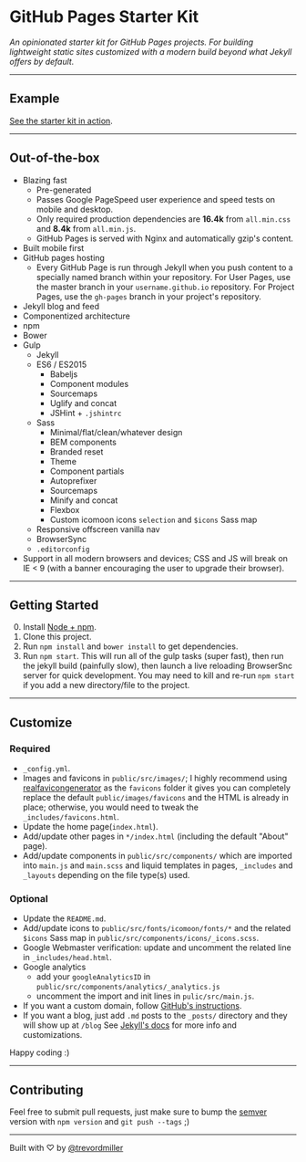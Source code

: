 # GitHub Pages Starter Kit

_An opinionated starter kit for GitHub Pages projects. For building lightweight static sites customized with a modern build beyond what Jekyll offers by default._

---

## Example

[See the starter kit in action](http://trevordmiller.github.io/github-pages-starter-kit).

---

## Out-of-the-box

- Blazing fast
	- Pre-generated
	- Passes Google PageSpeed user experience and speed tests on mobile and desktop.
	- Only required production dependencies are **16.4k** from `all.min.css` and **8.4k** from `all.min.js`.
	- GitHub Pages is served with Nginx and automatically gzip's content.
- Built mobile first
- GitHub pages hosting
	- Every GitHub Page is run through Jekyll when you push content to a specially named branch within your repository. For User Pages, use the master branch in your `username.github.io` repository. For Project Pages, use the `gh-pages` branch in your project's repository.
- Jekyll blog and feed
- Componentized architecture
- npm
- Bower
- Gulp
	- Jekyll
	- ES6 / ES2015
		- Babeljs
		- Component modules
		- Sourcemaps
		- Uglify and concat
		- JSHint + `.jshintrc`
	- Sass
		- Minimal/flat/clean/whatever design
		- BEM components
		- Branded reset
		- Theme
		- Component partials
		- Autoprefixer
		- Sourcemaps
		- Minify and concat
		- Flexbox
		- Custom icomoon icons `selection` and `$icons` Sass map
	- Responsive offscreen vanilla nav
	- BrowserSync
	- `.editorconfig`
- Support in all modern browsers and devices; CSS and JS will break on IE < 9 (with a banner encouraging the user to upgrade their browser).

---

## Getting Started

0. Install [Node + npm](https://nodejs.org/).
0. Clone this project.
0. Run `npm install` and `bower install` to get dependencies.
0. Run `npm start`. This will run all of the gulp tasks (super fast), then run the jekyll build (painfully slow), then launch a live reloading BrowserSnc server for quick development. You may need to kill and re-run `npm start` if you add a new directory/file to the project.

---

## Customize

### Required

- `_config.yml`.
- Images and favicons in `public/src/images/`; I highly recommend using [realfavicongenerator](http://realfavicongenerator.net/) as the `favicons` folder it gives you can completely replace the default `public/images/favicons` and the HTML is already in place; otherwise, you would need to tweak the `_includes/favicons.html`.
- Update the home page(`index.html`).
- Add/update other pages in `*/index.html` (including the default "About" page).
- Add/update components in `public/src/components/` which are imported into `main.js` and `main.scss` and liquid templates in pages, `_includes` and `_layouts` depending on the file type(s) used.

### Optional

- Update the `README.md`.
- Add/update icons to `public/src/fonts/icomoon/fonts/*` and the related `$icons` Sass map in `public/src/components/icons/_icons.scss`.
- Google Webmaster verification: update and uncomment the related line in `_includes/head.html`. 
- Google analytics
	- add your `googleAnalyticsID` in `public/src/components/analytics/_analytics.js`
	- uncomment the import and init lines in `pulic/src/main.js`.
- If you want a custom domain, follow [GitHub's instructions](https://help.github.com/articles/setting-up-a-custom-domain-with-github-pages/).
- If you want a blog, just add `.md` posts to the `_posts/` directory and they will show up at `/blog` See [Jekyll's docs](http://jekyllrb.com/) for more info and customizations.

Happy coding :)

---

## Contributing

Feel free to submit pull requests, just make sure to bump the [semver](http://semver.org/) version with `npm version` and `git push --tags` ;)

---

Built with ♡ by [@trevordmiller](http://trevordmiller.com/)
